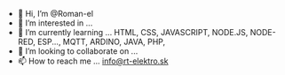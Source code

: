 - 👋 Hi, I’m @Roman-el
- 👀 I’m interested in ...
- 🌱 I’m currently learning ... HTML, CSS, JAVASCRIPT, NODE.JS, NODE-RED, ESP..., MQTT, ARDINO, JAVA, PHP, 
- 💞️ I’m looking to collaborate on ...
- 📫 How to reach me ... info@rt-elektro.sk

<!---
Roman-el/Roman-el is a ✨ special ✨ repository because its `README.md` (this file) appears on your GitHub profile.
You can click the Preview link to take a look at your changes.
--->
